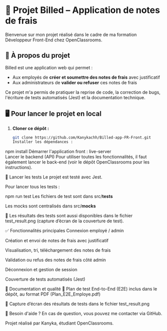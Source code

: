# 🚀 Projet Billed – Application de notes de frais

Bienvenue sur mon projet réalisé dans le cadre de ma formation Développeur Front-End chez OpenClassrooms.

## 👤 À propos du projet

Billed est une application web qui permet :

- Aux employés de **créer et soumettre des notes de frais** avec justificatif
- Aux administrateurs de **valider ou refuser** ces notes de frais

Ce projet m'a permis de pratiquer la reprise de code, la correction de bugs, l'écriture de tests automatisés (Jest) et la documentation technique.

## 🖥️ Pour lancer le projet en local

1. **Cloner ce dépôt :**
   ```bash
   git clone https://github.com/Kanykachh/Billed-app-FR-Front.git
   Installer les dépendances :
   ```

npm install
Démarrer l'application front :
live-server  
Lancer le backend (API)
Pour utiliser toutes les fonctionnalités, il faut également lancer le back-end (voir le dépôt OpenClassrooms pour les instructions).

🧪 Lancer les tests
Le projet est testé avec Jest.

Pour lancer tous les tests :

npm run test
Les fichiers de test sont dans src/**tests**

Les mocks sont centralisés dans src/**mocks**

📸 Les résultats des tests sont aussi disponibles dans le fichier test_result.png (capture d’écran de la couverture de test).

✅ Fonctionnalités principales
Connexion employé / admin

Création et envoi de notes de frais avec justificatif

Visualisation, tri, téléchargement des notes de frais

Validation ou refus des notes de frais côté admin

Déconnexion et gestion de session

Couverture de tests automatisés (Jest)

📄 Documentation et qualité
📄 Plan de test End-to-End (E2E) inclus dans le dépôt, au format PDF (Plan_E2E_Employe.pdf)

📸 Capture d’écran des résultats de tests dans le fichier test_result.png

💬 Besoin d'aide ?
En cas de question, vous pouvez me contacter via GitHub.

Projet réalisé par Kanyka, étudiant OpenClassrooms.
